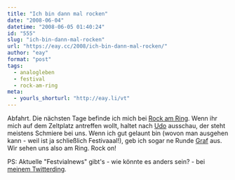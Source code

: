 ```yaml
---
title: "Ich bin dann mal rocken"
date: "2008-06-04"
datetime: "2008-06-05 01:40:24"
id: "555"
slug: "ich-bin-dann-mal-rocken"
url: "https://eay.cc/2008/ich-bin-dann-mal-rocken/"
author: "eay"
format: "post"
tags:
  - analogleben
  - festival
  - rock-am-ring
meta:
  - yourls_shorturl: "http://eay.li/vt"
---
```


Abfahrt. Die nächsten Tage befinde ich mich bei [Rock am Ring](//eay.cc/tag/rockamring/). Wenn ihr mich auf dem Zeltplatz antreffen wollt, haltet nach [Udo](http://www.flickr.com/photos/eay/531412213/) ausschau, der steht meistens Schmiere bei uns. Wenn ich gut gelaunt bin (wovon man ausgehen kann - weil ist ja schließlich Festivaaal!), geb ich sogar ne Runde [Graf](//eay.cc/2008/grafenwalder/) aus. Wir sehen uns also am Ring. Rock on!

PS: Aktuelle "Festvialnews" gibt's - wie könnte es anders sein? - bei [meinem Twitterding](http://twitter.com/Eay).

